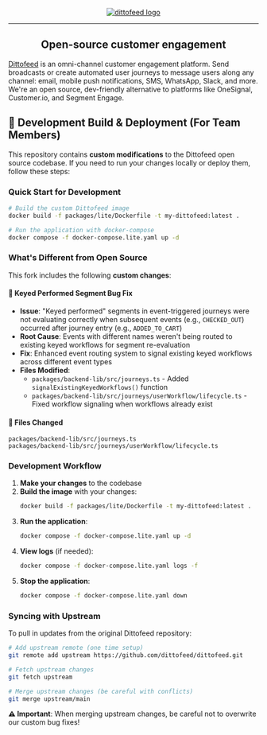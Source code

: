 <p align="center">
  <a href="https://dittofeed.com">
    <picture>
      <source media="(prefers-color-scheme: dark)" srcset="https://raw.githubusercontent.com/dittofeed/dittofeed/main/packages/docs/logo/dark.png">
      <img alt="dittofeed logo" src="https://raw.githubusercontent.com/dittofeed/dittofeed/main/packages/docs/logo/light.png">
    </picture>
  </a>
</p>

---

<h2 align="center">Open-source customer engagement</h3>

[Dittofeed](https://dittofeed.com) is an omni-channel customer engagement platform. Send broadcasts or create automated user journeys to message users along any channel: email, mobile push notifications, SMS, WhatsApp, Slack, and more. We're an open source, dev-friendly alternative to platforms like OneSignal, Customer.io, and Segment Engage.

## 🔧 Development Build & Deployment (For Team Members)

This repository contains **custom modifications** to the Dittofeed open source codebase. If you need to run your changes locally or deploy them, follow these steps:

### Quick Start for Development

```bash
# Build the custom Dittofeed image
docker build -f packages/lite/Dockerfile -t my-dittofeed:latest .

# Run the application with docker-compose
docker compose -f docker-compose.lite.yaml up -d
```

### What's Different from Open Source

This fork includes the following **custom changes**:

#### 🐛 **Keyed Performed Segment Bug Fix**
- **Issue**: "Keyed performed" segments in event-triggered journeys were not evaluating correctly when subsequent events (e.g., `CHECKED_OUT`) occurred after journey entry (e.g., `ADDED_TO_CART`)
- **Root Cause**: Events with different names weren't being routed to existing keyed workflows for segment re-evaluation
- **Fix**: Enhanced event routing system to signal existing keyed workflows across different event types
- **Files Modified**:
  - `packages/backend-lib/src/journeys.ts` - Added `signalExistingKeyedWorkflows()` function
  - `packages/backend-lib/src/journeys/userWorkflow/lifecycle.ts` - Fixed workflow signaling when workflows already exist

#### 📂 **Files Changed**
```
packages/backend-lib/src/journeys.ts
packages/backend-lib/src/journeys/userWorkflow/lifecycle.ts
```

### Development Workflow

1. **Make your changes** to the codebase
2. **Build the image** with your changes:
   ```bash
   docker build -f packages/lite/Dockerfile -t my-dittofeed:latest .
   ```
3. **Run the application**:
   ```bash
   docker compose -f docker-compose.lite.yaml up -d
   ```
4. **View logs** (if needed):
   ```bash
   docker compose -f docker-compose.lite.yaml logs -f
   ```
5. **Stop the application**:
   ```bash
   docker compose -f docker-compose.lite.yaml down
   ```

### Syncing with Upstream

To pull in updates from the original Dittofeed repository:

```bash
# Add upstream remote (one time setup)
git remote add upstream https://github.com/dittofeed/dittofeed.git

# Fetch upstream changes
git fetch upstream

# Merge upstream changes (be careful with conflicts)
git merge upstream/main
```

**⚠️ Important**: When merging upstream changes, be careful not to overwrite our custom bug fixes!